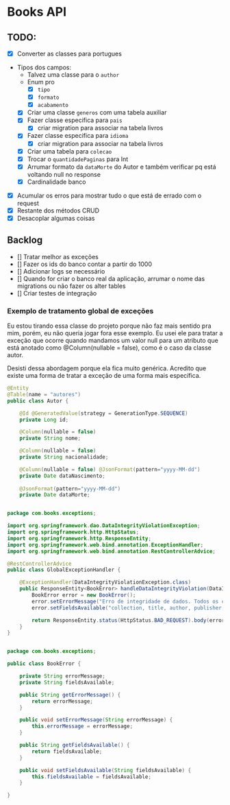 # Books API

## TODO: 

+ [x] Converter as classes para portugues
+ Tipos dos campos: 
    + Talvez uma classe para o ``author``
    + Enum pro 
        + [x] ``tipo`` 
        + [x] ``formato``
        + [x] ``acabamento``
    + [x] Criar uma classe ``generos`` com uma tabela auxiliar
    + [x] Fazer classe especifica para ``pais``
        + [x] criar migration para associar na tabela livros
    + [x] Fazer classe especifica para ``idioma``
        + [x] criar migration para associar na tabela livros
    + [x] Criar uma tabela para ``colecao``
    + [x] Trocar o ``quantidadePaginas`` para Int
    + [x] Arrumar formato da ``dataMorte`` do Autor e também verificar pq está voltando null no response
    + [x] Cardinalidade banco 
+ [x] Acumular os erros para mostrar tudo o que está de errado com o request
+ [x] Restante dos métodos CRUD
+ [x] Desacoplar algumas coisas

## Backlog

+ [] Tratar melhor as exceções
+ [] Fazer os ids do banco contar a partir do 1000
+ [] Adicionar logs se necessário
+ [] Quando for criar o banco real da aplicação, arrumar o nome das migrations ou não fazer os alter tables
+ [] Criar testes de integração


### Exemplo de tratamento global de exceções

Eu estou tirando essa classe do projeto porque não faz mais sentido pra mim, porém, eu não queria jogar fora esse exemplo. Eu usei ele para tratar a exceção que ocorre quando mandamos um valor null para um atributo que está anotado como @Column(nullable = false), como é o caso da classe autor. 

Desisti dessa abordagem porque ela fica muito genérica. Acredito que existe uma forma de tratar a exceção de uma forma mais específica. 

```java
@Entity
@Table(name = "autores")
public class Autor {

	@Id	@GeneratedValue(strategy = GenerationType.SEQUENCE)
	private Long id;

	@Column(nullable = false)
	private String nome;

	@Column(nullable = false)
	private String nacionalidade;

	@Column(nullable = false) @JsonFormat(pattern="yyyy-MM-dd")
	private Date dataNascimento;
	
	@JsonFormat(pattern="yyyy-MM-dd")
	private Date dataMorte;

```

```java

package com.books.exceptions;

import org.springframework.dao.DataIntegrityViolationException;
import org.springframework.http.HttpStatus;
import org.springframework.http.ResponseEntity;
import org.springframework.web.bind.annotation.ExceptionHandler;
import org.springframework.web.bind.annotation.RestControllerAdvice;

@RestControllerAdvice
public class GlobalExceptionHandler {

    @ExceptionHandler(DataIntegrityViolationException.class)
    public ResponseEntity<BookError> handleDataIntegrityViolation(DataIntegrityViolationException ex) {
        BookError error = new BookError();
        error.setErrorMessage("Erro de integridade de dados. Todos os campos são obrigatórios, exceto 'collection'.");
        error.setFieldsAvailable("collection, title, author, publisher, type, format, pages, edition, editionYear, genres, finishing, language, country e bookQuantity.");

        return ResponseEntity.status(HttpStatus.BAD_REQUEST).body(error);
    }
}

```

```java

package com.books.exceptions;

public class BookError {

    private String errorMessage;
    private String fieldsAvailable;

    public String getErrorMessage() {
        return errorMessage;
    }

    public void setErrorMessage(String errorMessage) {
        this.errorMessage = errorMessage;
    }

    public String getFieldsAvailable() {
        return fieldsAvailable;
    }

    public void setFieldsAvailable(String fieldsAvailable) {
        this.fieldsAvailable = fieldsAvailable;
    }

}

```